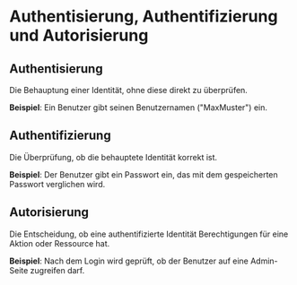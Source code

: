 # Authentisierung, Authentifizierung und Autorisierung

## Authentisierung
Die Behauptung einer Identität, ohne diese direkt zu überprüfen.

**Beispiel**: Ein Benutzer gibt seinen Benutzernamen ("MaxMuster") ein.

## Authentifizierung
Die Überprüfung, ob die behauptete Identität korrekt ist.

**Beispiel**: Der Benutzer gibt ein Passwort ein, das mit dem gespeicherten Passwort verglichen wird.

## Autorisierung
Die Entscheidung, ob eine authentifizierte Identität Berechtigungen für eine Aktion oder Ressource hat.

**Beispiel**: Nach dem Login wird geprüft, ob der Benutzer auf eine Admin-Seite zugreifen darf.


